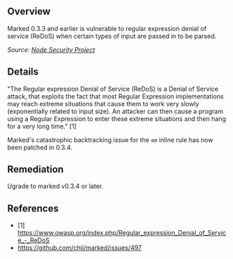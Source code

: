 ## Overview

Marked 0.3.3 and earlier is vulnerable to regular expression denial of service (ReDoS) when certain types of input are passed in to be parsed.

_Source: [Node Security Project](https://nodesecurity.io/advisories/23)_

## Details

"The Regular expression Denial of Service (ReDoS) is a Denial of Service attack, that exploits the fact that most Regular Expression implementations may reach extreme situations that cause them to work very slowly (exponentially related to input size). An attacker can then cause a program using a Regular Expression to enter these extreme situations and then hang for a very long time." [1]

Marked's catastrophic backtracking issue for the `em` inline rule has now been patched in 0.3.4.

## Remediation

Ugrade to marked v0.3.4 or later.

## References

- [1] https://www.owasp.org/index.php/Regular_expression_Denial_of_Service_-_ReDoS
- https://github.com/chjj/marked/issues/497
